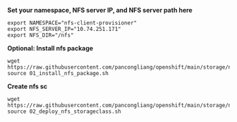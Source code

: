 

**Set your namespace, NFS server IP, and NFS server path here**
~~~
export NAMESPACE="nfs-client-provisioner"
export NFS_SERVER_IP="10.74.251.171"
export NFS_DIR="/nfs"
~~~

**Optional: Install nfs package**
~~~
wget https://raw.githubusercontent.com/pancongliang/openshift/main/storage/nfs_storageclass/01_install_nfs_package.sh
source 01_install_nfs_package.sh
~~~

**Create nfs sc**
~~~
wget https://raw.githubusercontent.com/pancongliang/openshift/main/storage/nfs_storageclass/02_deploy_nfs_storageclass.sh
source 02_deploy_nfs_storageclass.sh
~~~
